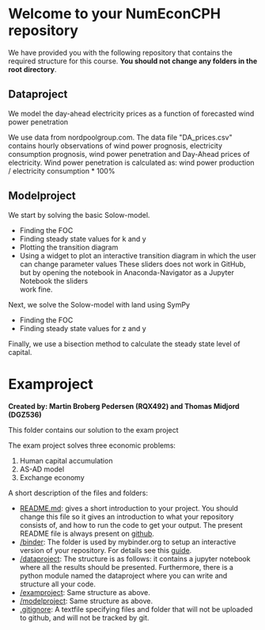 # Welcome to your NumEconCPH repository

We have provided you with the following repository that contains the required structure for this course. **You should not change any folders in the root directory**.

## Dataproject

We model the day-ahead electricity prices as a function of forecasted wind power penetration

We use data from nordpoolgroup.com.
The data file "DA_prices.csv" contains hourly observations of wind power prognosis, electricity consumption prognosis, wind power penetration and Day-Ahead prices of electricity.
Wind power penetration is calculated as: wind power production / electricity consumption * 100%

## Modelproject

We start by solving the basic Solow-model.
- Finding the FOC
- Finding steady state values for k and y
- Plotting the transition diagram
- Using a widget to plot an interactive transition diagram in which the user can change parameter values
  These sliders does not work in GitHub, but by opening the notebook in Anaconda-Navigator as a Jupyter Notebook the sliders      
  work fine.
  
Next, we solve the Solow-model with land using SymPy
- Finding the FOC
- Finding steady state values for z and y

Finally, we use a bisection method to calculate the steady state level of capital.

# Examproject

**Created by: Martin Broberg Pedersen (RQX492) and Thomas Midjord (DGZ536)**

This folder contains our solution to the exam project

The exam project solves three economic problems:

1. Human capital accumulation
2. AS-AD model
3. Exchange economy

A short description of the files and folders:

* [README.md](/README.md): gives a short introduction to your project. You should change this file so it gives an introduction to what your repository consists of, and how to run the code to get your output. The present README file is always present on [github](https://www.github.com/numeconcopenhagen/numeconcopenhagen-2018/blob/master/README.md).
* [/binder](/binder/): The folder is used by mybinder.org to setup an interactive version of your repository. For details see this [guide](https://numeconcopenhagen.netlify.com/guides/mybinder/).
* [/dataproject](/dataproject): The structure is as follows: it contains a jupyter notebook where all the results should be presented. Furthermore, there is a python module named the dataproject where you can write and structure all your code.
* [/examproject](/examproject): Same structure as above.
* [/modelproject](/modelproject): Same structure as above.
* [.gitignore](/.gitignore): A textfile specifying files and folder that will not be uploaded to github, and will not be tracked by git.  
